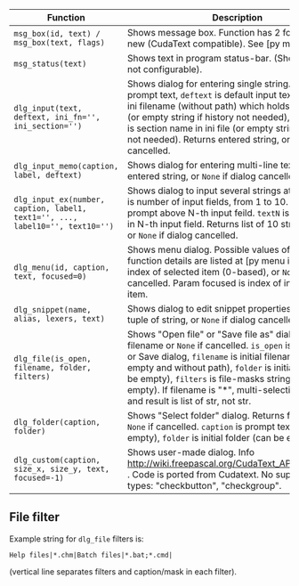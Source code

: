 Function | Description
---------|------------
`msg_box(id, text) / msg_box(text, flags)` | Shows message box. Function has 2 forms: old and new (CudaText compatible). See [py msgbox id].
`msg_status(text)` | Shows text in program status-bar. (Show delay is not configurable). 
`dlg_input(text, deftext, ini_fn='', ini_section='')` | Shows dialog for entering single string. `text` is prompt text, `deftext` is default input text, `ini_fn` is ini filename (without path) which holds input history (or empty string if history not needed), `ini_section` is section name in ini file (or empty string if history not needed). Returns entered string, or `None` if dialog cancelled.
`dlg_input_memo(caption, label, deftext)` | Shows dialog for entering multi-line text. Returns entered string, or `None` if dialog cancelled.
`dlg_input_ex(number, caption, label1, text1='', ..., label10='', text10='')` | Shows dialog to input several strings at once. `number` is number of input fields, from 1 to 10. `labelN` is prompt above N-th input feild. `textN` is default string in N-th input field. Returns list of 10 strings entered, or `None` if dialog cancelled.
`dlg_menu(id, caption, text, focused=0)` | Shows menu dialog. Possible values of `id` and function details are listed at [py menu id]. Returns index of selected item (0-based), or `None` if menu cancelled. Param focused is index of initial selected item.
`dlg_snippet(name, alias, lexers, text)` | Shows dialog to edit snippet properties. Returns 4-tuple of string, or `None` if dialog cancelled.
`dlg_file(is_open, filename, folder, filters)` | Shows "Open file" or "Save file as" dialog. Returns filename or `None` if cancelled. `is_open` is bool: Open or Save dialog, `filename` is initial filename (can be empty and without path), `folder` is initial folder (can be empty), `filters` is file-masks string (can be empty). If filename is "*", multi-selection is enabled and result is list of str, not str.  
`dlg_folder(caption, folder)` | Shows "Select folder" dialog. Returns folder path or `None` if cancelled. `caption` is prompt text (can be empty), `folder` is initial folder (can be empty).
`dlg_custom(caption, size_x, size_y, text, focused=-1)` | Shows user-made dialog. Info http://wiki.freepascal.org/CudaText_API#dlg_custom . Code is ported from Cudatext. No support for types: "checkbutton", "checkgroup".

File filter
-----------

Example string for `dlg_file` filters is:
 
    Help files|*.chm|Batch files|*.bat;*.cmd|
    
(vertical line separates filters and caption/mask in each filter).
